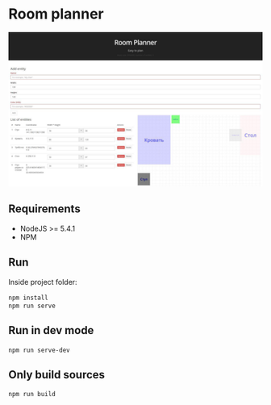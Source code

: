 # Room planner

![preview](preview.jpg)

## Requirements

* NodeJS >= 5.4.1
* NPM

## Run

Inside project folder:

```
npm install
npm run serve
```

## Run in dev mode

```
npm run serve-dev
```

## Only build sources

```
npm run build
```
